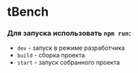 # tBench

### Для запуска использовать `npm run`:
- `dev` - запуск в режиме разработчика
- `build` - сборка проекта
- `start` - запуск собранного проекта
